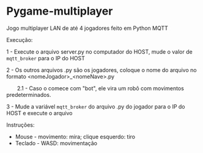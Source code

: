 # Pygame-multiplayer
Jogo multiplayer LAN de até 4 jogadores feito em Python MQTT

Execução:

1 - Execute o arquivo server.py no computador do HOST, mude o valor de `mqtt_broker` para o IP do HOST

2 - Os outros arquivos .py são os jogadores, coloque o nome do arquivo no formato \<nomeJogador\>_\<nomeNave\>.py

&emsp;&emsp;2.1 - Caso o <nomeJogador> comece com "bot", ele vira um robô com movimentos predeterminados.

3 - Mude a variável `mqtt_broker` do arquivo .py do jogador para o IP do HOST e execute o arquivo

Instruções:
- Mouse - movimento: mira; clique esquerdo: tiro
- Teclado - WASD: movimentação
